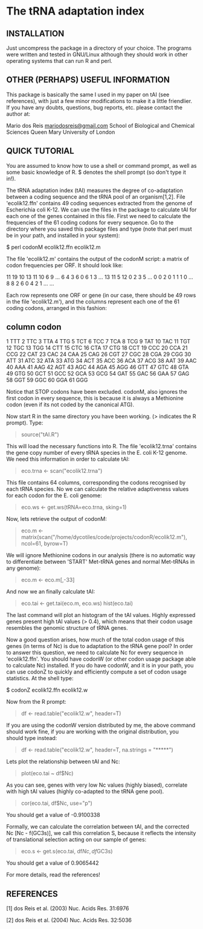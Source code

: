 # The tRNA adaptation index

INSTALLATION
----------------------------------------------------------------------

Just uncompress the package in a directory of your choice. The
programs were written and tested in GNU/Linux although they should work
in other operating systems that can run R and perl.



OTHER (PERHAPS) USEFUL INFORMATION
----------------------------------------------------------------------

This package is basically the same I used in my paper on tAI (see
references), with just a few minor modifications to make it a little
friendlier. If you have any doubts, questions, bug reports,
etc. please contact the author at:

Mario dos Reis
mariodosreis@gmail.com
School of Biological and Chemical Sciences
Queen Mary University of London



QUICK TUTORIAL
----------------------------------------------------------------------

You are assumed to know how to use a shell or command prompt, as well as
some basic knowledge of R. $ denotes the shell prompt (so don't type
it in!).

The tRNA adaptation index (tAI) measures the degree of co-adaptation
between a coding sequence and the tRNA pool of an organism[1,2]. File
'ecolik12.ffn' contains 49 coding sequences extracted from the genome
of Escherichia coli K-12. We can use the files in the package to
calculate tAI for each one of the genes contained in this file. First we
need to calculate the frequencies of the 61 coding codons for every
sequence. Go to the directory where you saved this package files and
type (note that perl must be in your path, and installed in your
system):

$ perl codonM ecolik12.ffn ecolik12.m

The file 'ecolik12.m' contains the output of the codonM script: a
matrix of codon frequencies per ORF. It should look like:

11	19	10	13	11	10	6	9	...
6	4	3	6	0	6	1	3	...
13	11	5	12	0	2	3	5	...
0	0	2	0	1	1	1	0	...
8	8	2	6	0	4	2	1	...
...

Each row represents one ORF or gene (in our case, there should be 49
rows in the file 'ecolik12.m'), and the columns represent each one of
the 61 coding codons, arranged in this fashion:

column  codon
-------------
1	TTT
2	TTC
3	TTA
4	TTG
5	TCT
6	TCC
7	TCA
8	TCG
9	TAT
10	TAC
11	TGT
12	TGC
13	TGG
14	CTT
15	CTC
16	CTA
17	CTG
18	CCT
19	CCC
20	CCA
21	CCG
22	CAT
23	CAC
24	CAA
25	CAG
26	CGT
27	CGC
28	CGA
29	CGG
30	ATT
31	ATC
32	ATA
33	ATG
34	ACT
35	ACC
36	ACA
37	ACG
38	AAT
39	AAC
40	AAA
41	AAG
42	AGT
43	AGC
44	AGA
45	AGG
46	GTT
47	GTC
48	GTA
49	GTG
50	GCT
51	GCC
52	GCA
53	GCG
54	GAT
55	GAC
56	GAA
57	GAG
58	GGT
59	GGC
60	GGA
61	GGG

Notice that STOP codons have been excluded. codonM, also ignores the
first codon in every sequence, this is because it is always a
Methionine codon (even if its not coded by the canonical ATG).

Now start R in the same directory you have been working. (> indicates
the R prompt). Type:

> source("tAI.R")

This will load the necessary functions into R. The file
'ecolik12.trna' contains the gene copy number of every tRNA species in
the E. coli K-12 genome. We need this information in order to
calculate tAI:

> eco.trna <- scan("ecolik12.trna")

This file contains 64 columns, corresponding the codons recognised by
each tRNA species. No we can calculate the relative adaptiveness
values for each codon for the E. coli genome:

> eco.ws <- get.ws(tRNA=eco.trna, sking=1)

Now, lets retrieve the output of codonM:

> eco.m <-
  matrix(scan("/home/dycotiles/code/projects/codonR/ecolik12.m"),
  ncol=61, byrow=T)

We will ignore Methionine codons in our analysis (there is no
automatic way to differentiate between 'START' Met-tRNA genes and
normal Met-tRNAs in any genome):

> eco.m <- eco.m[,-33]

And now we an finally calculate tAI:

> eco.tai <- get.tai(eco.m, eco.ws)
> hist(eco.tai)

The last command will plot an histogram of the tAI values. Highly
expressed genes present high tAI values (> 0.4), which means that
their codon usage resembles the genomic structure of tRNA genes.

Now a good question arises, how much of the total codon usage of this
genes (in terms of Nc) is due to adaptation to the tRNA gene pool? In
order to answer this question, we need to calculate Nc for every
sequence in 'ecolik12.ffn'. You should have codonW (or other codon usage
package able to calculate Nc) installed. If you do have codonW, and it
is in your path, you can use codonZ to quickly and efficiently compute
a set of codon usage statistics. At the shell type:

$ codonZ ecolik12.ffn ecolik12.w

Now from the R prompt:

> df <- read.table("ecolik12.w", header=T)

If you are using the codonW version distributed by me, the above
command should work fine, if you are working with the original
distribution, you should type instead:

> df <- read.table("ecolik12.w", header=T, na.strings = "*****")

Lets plot the relationship between tAI and Nc:

> plot(eco.tai ~ df$Nc)

As you can see, genes with very low Nc values (highly biased),
correlate with high tAI values (highly co-adapted to the tRNA gene
pool).

> cor(eco.tai, df$Nc, use="p")

You should get a value of -0.9100338

Formally, we can calculate the correlation between tAI, and the
corrected Nc [Nc - f(GC3s)], we call this correlation S, because it
reflects the intensity of translational selection acting on our sample
of genes:

> eco.s <- get.s(eco.tai, df$Nc, df$GC3s)

You should get a value of 0.9065442

For more details, read the references!



REFERENCES
----------------------------------------------------------------------

[1] dos Reis et al. (2003) Nuc. Acids Res. 31:6976

[2] dos Reis et al. (2004) Nuc. Acids Res. 32:5036
